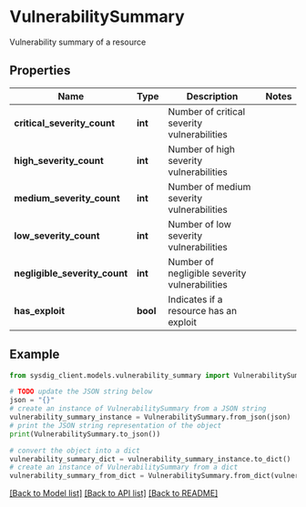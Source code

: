 # VulnerabilitySummary

Vulnerability summary of a resource

## Properties

Name | Type | Description | Notes
------------ | ------------- | ------------- | -------------
**critical_severity_count** | **int** | Number of critical severity vulnerabilities | 
**high_severity_count** | **int** | Number of high severity vulnerabilities | 
**medium_severity_count** | **int** | Number of medium severity vulnerabilities | 
**low_severity_count** | **int** | Number of low severity vulnerabilities | 
**negligible_severity_count** | **int** | Number of negligible severity vulnerabilities | 
**has_exploit** | **bool** | Indicates if a resource has an exploit | 

## Example

```python
from sysdig_client.models.vulnerability_summary import VulnerabilitySummary

# TODO update the JSON string below
json = "{}"
# create an instance of VulnerabilitySummary from a JSON string
vulnerability_summary_instance = VulnerabilitySummary.from_json(json)
# print the JSON string representation of the object
print(VulnerabilitySummary.to_json())

# convert the object into a dict
vulnerability_summary_dict = vulnerability_summary_instance.to_dict()
# create an instance of VulnerabilitySummary from a dict
vulnerability_summary_from_dict = VulnerabilitySummary.from_dict(vulnerability_summary_dict)
```
[[Back to Model list]](../README.md#documentation-for-models) [[Back to API list]](../README.md#documentation-for-api-endpoints) [[Back to README]](../README.md)


